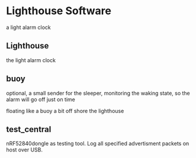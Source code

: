 # Lighthouse Software

a light alarm clock

## Lighthouse

the light alarm clock

## buoy

optional, a small sender for the sleeper, monitoring the waking state, so the alarm will go off just on time

floating like a buoy a bit off shore the lighthouse

## test_central

nRF52840dongle as testing tool. Log all specified advertisment packets on host over USB.
